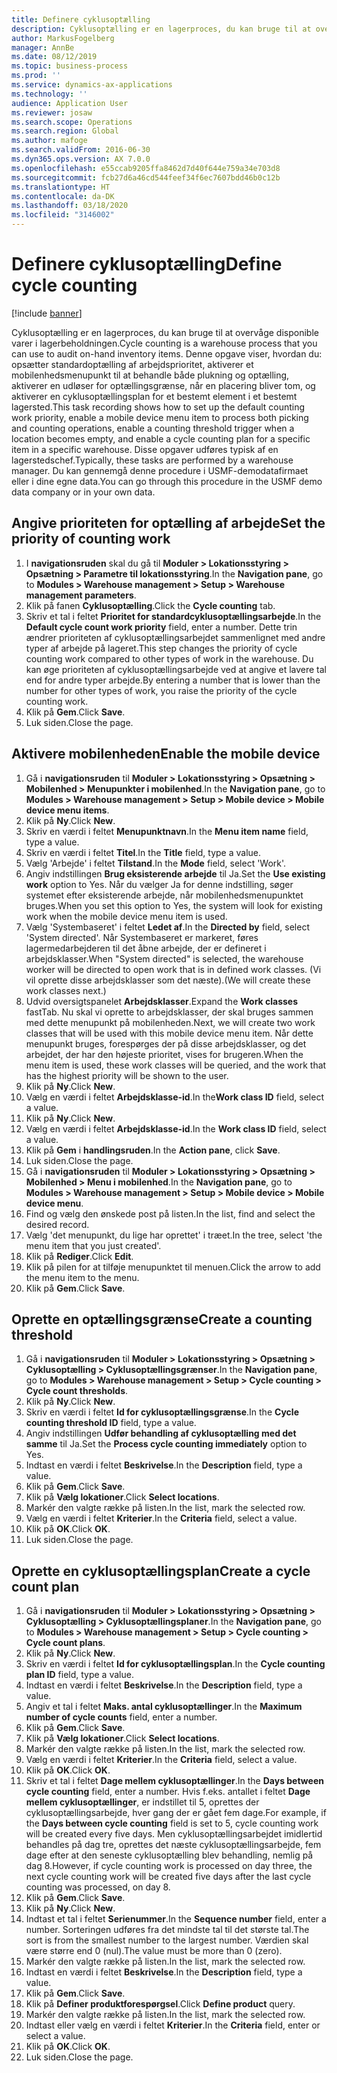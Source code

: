 ```yaml
---
title: Definere cyklusoptælling
description: Cyklusoptælling er en lagerproces, du kan bruge til at overvåge disponible varer i lagerbeholdningen.
author: MarkusFogelberg
manager: AnnBe
ms.date: 08/12/2019
ms.topic: business-process
ms.prod: ''
ms.service: dynamics-ax-applications
ms.technology: ''
audience: Application User
ms.reviewer: josaw
ms.search.scope: Operations
ms.search.region: Global
ms.author: mafoge
ms.search.validFrom: 2016-06-30
ms.dyn365.ops.version: AX 7.0.0
ms.openlocfilehash: e55ccab9205ffa8462d7d40f644e759a34e703d8
ms.sourcegitcommit: fcb27d6a46cd544feef34f6ec7607bdd46b0c12b
ms.translationtype: HT
ms.contentlocale: da-DK
ms.lasthandoff: 03/18/2020
ms.locfileid: "3146002"
---
```

# <a name="define-cycle-counting"></a><span data-ttu-id="d29c4-103">Definere cyklusoptælling</span><span class="sxs-lookup"><span data-stu-id="d29c4-103">Define cycle counting</span></span> 

[!include [banner](../../includes/banner.md)]

<span data-ttu-id="d29c4-104">Cyklusoptælling er en lagerproces, du kan bruge til at overvåge disponible varer i lagerbeholdningen.</span><span class="sxs-lookup"><span data-stu-id="d29c4-104">Cycle counting is a warehouse process that you can use to audit on-hand inventory items.</span></span> <span data-ttu-id="d29c4-105">Denne opgave viser, hvordan du: opsætter standardoptælling af arbejdsprioritet, aktiverer et mobilenhedsmenupunkt til at behandle både plukning og optælling, aktiverer en udløser for optællingsgrænse, når en placering bliver tom, og aktiverer en cyklusoptællingsplan for et bestemt element i et bestemt lagersted.</span><span class="sxs-lookup"><span data-stu-id="d29c4-105">This task recording shows how to set up the default counting work priority, enable a mobile device menu item to process both picking and counting operations, enable a counting threshold trigger when a location becomes empty, and enable a cycle counting plan for a specific item in a specific warehouse.</span></span> <span data-ttu-id="d29c4-106">Disse opgaver udføres typisk af en lagerstedschef.</span><span class="sxs-lookup"><span data-stu-id="d29c4-106">Typically, these tasks are performed by a warehouse manager.</span></span> <span data-ttu-id="d29c4-107">Du kan gennemgå denne procedure i USMF-demodatafirmaet eller i dine egne data.</span><span class="sxs-lookup"><span data-stu-id="d29c4-107">You can go through this procedure in the USMF demo data company or in your own data.</span></span>


## <a name="set-the-priority-of-counting-work"></a><span data-ttu-id="d29c4-108">Angive prioriteten for optælling af arbejde</span><span class="sxs-lookup"><span data-stu-id="d29c4-108">Set the priority of counting work</span></span>
1. <span data-ttu-id="d29c4-109">I **navigationsruden** skal du gå til **Moduler > Lokationsstyring > Opsætning > Parametre til lokationsstyring**.</span><span class="sxs-lookup"><span data-stu-id="d29c4-109">In the **Navigation pane**, go to **Modules > Warehouse management > Setup > Warehouse management parameters**.</span></span>
2. <span data-ttu-id="d29c4-110">Klik på fanen **Cyklusoptælling**.</span><span class="sxs-lookup"><span data-stu-id="d29c4-110">Click the **Cycle counting** tab.</span></span>
3. <span data-ttu-id="d29c4-111">Skriv et tal i feltet **Prioritet for standardcyklusoptællingsarbejde**.</span><span class="sxs-lookup"><span data-stu-id="d29c4-111">In the **Default cycle count work priority** field, enter a number.</span></span> <span data-ttu-id="d29c4-112">Dette trin ændrer prioriteten af cyklusoptællingsarbejdet sammenlignet med andre typer af arbejde på lageret.</span><span class="sxs-lookup"><span data-stu-id="d29c4-112">This step changes the priority of cycle counting work compared to other types of work in the warehouse.</span></span> <span data-ttu-id="d29c4-113">Du kan øge prioriteten af cyklusoptællingsarbejde ved at angive et lavere tal end for andre typer arbejde.</span><span class="sxs-lookup"><span data-stu-id="d29c4-113">By entering a number that is lower than the number for other types of work, you raise the priority of the cycle counting work.</span></span>  
4. <span data-ttu-id="d29c4-114">Klik på **Gem**.</span><span class="sxs-lookup"><span data-stu-id="d29c4-114">Click **Save**.</span></span>
5. <span data-ttu-id="d29c4-115">Luk siden.</span><span class="sxs-lookup"><span data-stu-id="d29c4-115">Close the page.</span></span>

## <a name="enable-the-mobile-device"></a><span data-ttu-id="d29c4-116">Aktivere mobilenheden</span><span class="sxs-lookup"><span data-stu-id="d29c4-116">Enable the mobile device</span></span>
1. <span data-ttu-id="d29c4-117">Gå i **navigationsruden** til **Moduler > Lokationsstyring > Opsætning > Mobilenhed > Menupunkter i mobilenhed**.</span><span class="sxs-lookup"><span data-stu-id="d29c4-117">In the **Navigation pane**, go to **Modules > Warehouse management > Setup > Mobile device > Mobile device menu items**.</span></span>
2. <span data-ttu-id="d29c4-118">Klik på **Ny**.</span><span class="sxs-lookup"><span data-stu-id="d29c4-118">Click **New**.</span></span>
3. <span data-ttu-id="d29c4-119">Skriv en værdi i feltet **Menupunktnavn**.</span><span class="sxs-lookup"><span data-stu-id="d29c4-119">In the **Menu item name** field, type a value.</span></span>
4. <span data-ttu-id="d29c4-120">Skriv en værdi i feltet **Titel**.</span><span class="sxs-lookup"><span data-stu-id="d29c4-120">In the **Title** field, type a value.</span></span>
5. <span data-ttu-id="d29c4-121">Vælg 'Arbejde' i feltet **Tilstand**.</span><span class="sxs-lookup"><span data-stu-id="d29c4-121">In the **Mode** field, select 'Work'.</span></span>
6. <span data-ttu-id="d29c4-122">Angiv indstillingen **Brug eksisterende arbejde** til Ja.</span><span class="sxs-lookup"><span data-stu-id="d29c4-122">Set the **Use existing work** option to Yes.</span></span> <span data-ttu-id="d29c4-123">Når du vælger Ja for denne indstilling, søger systemet efter eksisterende arbejde, når mobilenhedsmenupunktet bruges.</span><span class="sxs-lookup"><span data-stu-id="d29c4-123">When you set this option to Yes, the system will look for existing work when the mobile device menu item is used.</span></span>  
7. <span data-ttu-id="d29c4-124">Vælg 'Systembaseret' i feltet **Ledet af**.</span><span class="sxs-lookup"><span data-stu-id="d29c4-124">In the **Directed by** field, select 'System directed'.</span></span> <span data-ttu-id="d29c4-125">Når Systembaseret er markeret, føres lagermedarbejderen til det åbne arbejde, der er defineret i arbejdsklasser.</span><span class="sxs-lookup"><span data-stu-id="d29c4-125">When "System directed" is selected, the warehouse worker will be directed to open work that is in defined work classes.</span></span> <span data-ttu-id="d29c4-126">(Vi vil oprette disse arbejdsklasser som det næste).</span><span class="sxs-lookup"><span data-stu-id="d29c4-126">(We will create these work classes next.)</span></span>  
8. <span data-ttu-id="d29c4-127">Udvid oversigtspanelet **Arbejdsklasser**.</span><span class="sxs-lookup"><span data-stu-id="d29c4-127">Expand the **Work classes** fastTab.</span></span> <span data-ttu-id="d29c4-128">Nu skal vi oprette to arbejdsklasser, der skal bruges sammen med dette menupunkt på mobilenheden.</span><span class="sxs-lookup"><span data-stu-id="d29c4-128">Next, we will create two work classes that will be used with this mobile device menu item.</span></span> <span data-ttu-id="d29c4-129">Når dette menupunkt bruges, forespørges der på disse arbejdsklasser, og det arbejdet, der har den højeste prioritet, vises for brugeren.</span><span class="sxs-lookup"><span data-stu-id="d29c4-129">When the menu item is used, these work classes will be queried, and the work that has the highest priority will be shown to the user.</span></span>  
9. <span data-ttu-id="d29c4-130">Klik på **Ny**.</span><span class="sxs-lookup"><span data-stu-id="d29c4-130">Click **New**.</span></span>
10. <span data-ttu-id="d29c4-131">Vælg en værdi i feltet **Arbejdsklasse-id**.</span><span class="sxs-lookup"><span data-stu-id="d29c4-131">In the**Work class ID** field, select a value.</span></span>
11. <span data-ttu-id="d29c4-132">Klik på **Ny**.</span><span class="sxs-lookup"><span data-stu-id="d29c4-132">Click **New**.</span></span>
12. <span data-ttu-id="d29c4-133">Vælg en værdi i feltet **Arbejdsklasse-id**.</span><span class="sxs-lookup"><span data-stu-id="d29c4-133">In the **Work class ID** field, select a value.</span></span>
13. <span data-ttu-id="d29c4-134">Klik på **Gem** i **handlingsruden**.</span><span class="sxs-lookup"><span data-stu-id="d29c4-134">In the **Action pane**, click **Save**.</span></span>
14. <span data-ttu-id="d29c4-135">Luk siden.</span><span class="sxs-lookup"><span data-stu-id="d29c4-135">Close the page.</span></span>
15. <span data-ttu-id="d29c4-136">Gå i **navigationsruden** til **Moduler > Lokationsstyring > Opsætning > Mobilenhed > Menu i mobilenhed**.</span><span class="sxs-lookup"><span data-stu-id="d29c4-136">In the **Navigation pane**, go to **Modules > Warehouse management > Setup > Mobile device > Mobile device menu**.</span></span>
16. <span data-ttu-id="d29c4-137">Find og vælg den ønskede post på listen.</span><span class="sxs-lookup"><span data-stu-id="d29c4-137">In the list, find and select the desired record.</span></span>
17. <span data-ttu-id="d29c4-138">Vælg 'det menupunkt, du lige har oprettet' i træet.</span><span class="sxs-lookup"><span data-stu-id="d29c4-138">In the tree, select 'the menu item that you just created'.</span></span>
18. <span data-ttu-id="d29c4-139">Klik på **Rediger**.</span><span class="sxs-lookup"><span data-stu-id="d29c4-139">Click **Edit**.</span></span>
19. <span data-ttu-id="d29c4-140">Klik på pilen for at tilføje menupunktet til menuen.</span><span class="sxs-lookup"><span data-stu-id="d29c4-140">Click the arrow to add the menu item to the menu.</span></span>
20. <span data-ttu-id="d29c4-141">Klik på **Gem**.</span><span class="sxs-lookup"><span data-stu-id="d29c4-141">Click **Save**.</span></span>

## <a name="create-a-counting-threshold"></a><span data-ttu-id="d29c4-142">Oprette en optællingsgrænse</span><span class="sxs-lookup"><span data-stu-id="d29c4-142">Create a counting threshold</span></span>
1. <span data-ttu-id="d29c4-143">Gå i **navigationsruden** til **Moduler > Lokationsstyring > Opsætning > Cyklusoptælling > Cyklusoptællingsgrænser**.</span><span class="sxs-lookup"><span data-stu-id="d29c4-143">In the **Navigation pane**, go to **Modules > Warehouse management > Setup > Cycle counting > Cycle count thresholds**.</span></span>
2. <span data-ttu-id="d29c4-144">Klik på **Ny**.</span><span class="sxs-lookup"><span data-stu-id="d29c4-144">Click **New**.</span></span>
3. <span data-ttu-id="d29c4-145">Skriv en værdi i feltet **Id for cyklusoptællingsgrænse**.</span><span class="sxs-lookup"><span data-stu-id="d29c4-145">In the **Cycle counting threshold ID** field, type a value.</span></span>
4. <span data-ttu-id="d29c4-146">Angiv indstillingen **Udfør behandling af cyklusoptælling med det samme** til Ja.</span><span class="sxs-lookup"><span data-stu-id="d29c4-146">Set the **Process cycle counting immediately** option to Yes.</span></span>
5. <span data-ttu-id="d29c4-147">Indtast en værdi i feltet **Beskrivelse**.</span><span class="sxs-lookup"><span data-stu-id="d29c4-147">In the **Description** field, type a value.</span></span>
6. <span data-ttu-id="d29c4-148">Klik på **Gem**.</span><span class="sxs-lookup"><span data-stu-id="d29c4-148">Click **Save**.</span></span>
7. <span data-ttu-id="d29c4-149">Klik på **Vælg lokationer**.</span><span class="sxs-lookup"><span data-stu-id="d29c4-149">Click **Select locations**.</span></span>
8. <span data-ttu-id="d29c4-150">Markér den valgte række på listen.</span><span class="sxs-lookup"><span data-stu-id="d29c4-150">In the list, mark the selected row.</span></span>
9. <span data-ttu-id="d29c4-151">Vælg en værdi i feltet **Kriterier**.</span><span class="sxs-lookup"><span data-stu-id="d29c4-151">In the **Criteria** field, select a value.</span></span>
10. <span data-ttu-id="d29c4-152">Klik på **OK**.</span><span class="sxs-lookup"><span data-stu-id="d29c4-152">Click **OK**.</span></span>
11. <span data-ttu-id="d29c4-153">Luk siden.</span><span class="sxs-lookup"><span data-stu-id="d29c4-153">Close the page.</span></span>

## <a name="create-a-cycle-count-plan"></a><span data-ttu-id="d29c4-154">Oprette en cyklusoptællingsplan</span><span class="sxs-lookup"><span data-stu-id="d29c4-154">Create a cycle count plan</span></span>
1. <span data-ttu-id="d29c4-155">Gå i **navigationsruden** til **Moduler > Lokationsstyring > Opsætning > Cyklusoptælling > Cyklusoptællingsplaner**.</span><span class="sxs-lookup"><span data-stu-id="d29c4-155">In the **Navigation pane**, go to **Modules > Warehouse management > Setup > Cycle counting > Cycle count plans**.</span></span>
2. <span data-ttu-id="d29c4-156">Klik på **Ny**.</span><span class="sxs-lookup"><span data-stu-id="d29c4-156">Click **New**.</span></span>
3. <span data-ttu-id="d29c4-157">Skriv en værdi i feltet **Id for cyklusoptællingsplan**.</span><span class="sxs-lookup"><span data-stu-id="d29c4-157">In the **Cycle counting plan ID** field, type a value.</span></span>
4. <span data-ttu-id="d29c4-158">Indtast en værdi i feltet **Beskrivelse**.</span><span class="sxs-lookup"><span data-stu-id="d29c4-158">In the **Description** field, type a value.</span></span>
5. <span data-ttu-id="d29c4-159">Angiv et tal i feltet **Maks. antal cyklusoptællinger**.</span><span class="sxs-lookup"><span data-stu-id="d29c4-159">In the **Maximum number of cycle counts** field, enter a number.</span></span>
6. <span data-ttu-id="d29c4-160">Klik på **Gem**.</span><span class="sxs-lookup"><span data-stu-id="d29c4-160">Click **Save**.</span></span>
7. <span data-ttu-id="d29c4-161">Klik på **Vælg lokationer**.</span><span class="sxs-lookup"><span data-stu-id="d29c4-161">Click **Select locations**.</span></span>
8. <span data-ttu-id="d29c4-162">Markér den valgte række på listen.</span><span class="sxs-lookup"><span data-stu-id="d29c4-162">In the list, mark the selected row.</span></span>
9. <span data-ttu-id="d29c4-163">Vælg en værdi i feltet **Kriterier**.</span><span class="sxs-lookup"><span data-stu-id="d29c4-163">In the **Criteria** field, select a value.</span></span>
10. <span data-ttu-id="d29c4-164">Klik på **OK**.</span><span class="sxs-lookup"><span data-stu-id="d29c4-164">Click **OK**.</span></span>
11. <span data-ttu-id="d29c4-165">Skriv et tal i feltet **Dage mellem cyklusoptællinger**.</span><span class="sxs-lookup"><span data-stu-id="d29c4-165">In the **Days between cycle counting** field, enter a number.</span></span> <span data-ttu-id="d29c4-166">Hvis f.eks. antallet i feltet **Dage mellem cyklusoptællinger**, er indstillet til 5, oprettes der cyklusoptællingsarbejde, hver gang der er gået fem dage.</span><span class="sxs-lookup"><span data-stu-id="d29c4-166">For example, if the **Days between cycle counting** field is set to 5, cycle counting work will be created every five days.</span></span> <span data-ttu-id="d29c4-167">Men cyklusoptællingsarbejdet imidlertid behandles på dag tre, oprettes det næste cyklusoptællingsarbejde, fem dage efter at den seneste cyklusoptælling blev behandling, nemlig på dag 8.</span><span class="sxs-lookup"><span data-stu-id="d29c4-167">However, if cycle counting work is processed on day three, the next cycle counting work will be created five days after the last cycle counting was processed, on day 8.</span></span>  
12. <span data-ttu-id="d29c4-168">Klik på **Gem**.</span><span class="sxs-lookup"><span data-stu-id="d29c4-168">Click **Save**.</span></span>
13. <span data-ttu-id="d29c4-169">Klik på **Ny**.</span><span class="sxs-lookup"><span data-stu-id="d29c4-169">Click **New**.</span></span>
14. <span data-ttu-id="d29c4-170">Indtast et tal i feltet **Serienummer**.</span><span class="sxs-lookup"><span data-stu-id="d29c4-170">In the **Sequence number** field, enter a number.</span></span> <span data-ttu-id="d29c4-171">Sorteringen udføres fra det mindste tal til det største tal.</span><span class="sxs-lookup"><span data-stu-id="d29c4-171">The sort is from the smallest number to the largest number.</span></span> <span data-ttu-id="d29c4-172">Værdien skal være større end 0 (nul).</span><span class="sxs-lookup"><span data-stu-id="d29c4-172">The value must be more than 0 (zero).</span></span>  
15. <span data-ttu-id="d29c4-173">Markér den valgte række på listen.</span><span class="sxs-lookup"><span data-stu-id="d29c4-173">In the list, mark the selected row.</span></span>
16. <span data-ttu-id="d29c4-174">Indtast en værdi i feltet **Beskrivelse**.</span><span class="sxs-lookup"><span data-stu-id="d29c4-174">In the **Description** field, type a value.</span></span>
17. <span data-ttu-id="d29c4-175">Klik på **Gem**.</span><span class="sxs-lookup"><span data-stu-id="d29c4-175">Click **Save**.</span></span>
18. <span data-ttu-id="d29c4-176">Klik på **Definer produktforespørgsel**.</span><span class="sxs-lookup"><span data-stu-id="d29c4-176">Click **Define product** query.</span></span>
19. <span data-ttu-id="d29c4-177">Markér den valgte række på listen.</span><span class="sxs-lookup"><span data-stu-id="d29c4-177">In the list, mark the selected row.</span></span>
20. <span data-ttu-id="d29c4-178">Indtast eller vælg en værdi i feltet **Kriterier**.</span><span class="sxs-lookup"><span data-stu-id="d29c4-178">In the **Criteria** field, enter or select a value.</span></span>
21. <span data-ttu-id="d29c4-179">Klik på **OK**.</span><span class="sxs-lookup"><span data-stu-id="d29c4-179">Click **OK**.</span></span>
22. <span data-ttu-id="d29c4-180">Luk siden.</span><span class="sxs-lookup"><span data-stu-id="d29c4-180">Close the page.</span></span>

